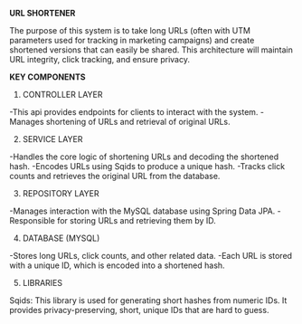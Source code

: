 **URL SHORTENER**

The purpose of this system is to take long URLs (often with UTM parameters used for tracking in marketing campaigns) and create shortened versions that can easily be shared. This architecture will maintain URL integrity, click tracking, and ensure privacy.


__**KEY COMPONENTS**__

1) CONTROLLER LAYER

-This api provides endpoints for clients to interact with the system.
-Manages shortening of URLs and retrieval of original URLs.

2) SERVICE LAYER

-Handles the core logic of shortening URLs and decoding the shortened hash.
-Encodes URLs using Sqids to produce a unique hash.
-Tracks click counts and retrieves the original URL from the database.

3) REPOSITORY LAYER

-Manages interaction with the MySQL database using Spring Data JPA.
-Responsible for storing URLs and retrieving them by ID.

4) DATABASE (MYSQL)

-Stores long URLs, click counts, and other related data.
-Each URL is stored with a unique ID, which is encoded into a shortened hash.

5) LIBRARIES

Sqids: This library is used for generating short hashes from numeric IDs. It provides privacy-preserving, short, unique IDs that are hard to guess.



